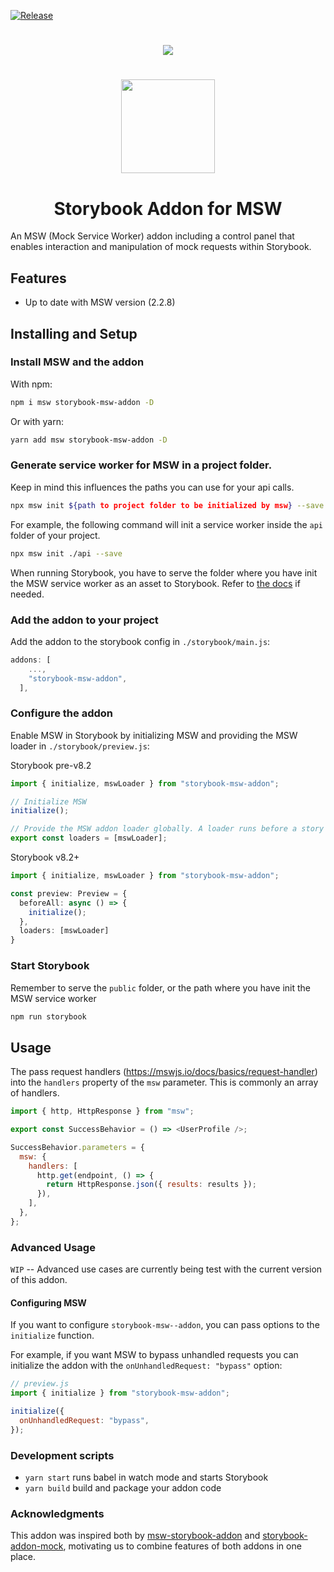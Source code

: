 [![Release](https://github.com/offbeat-dev/storybook-msw-addon/actions/workflows/release.yml/badge.svg?branch=main)](https://github.com/offbeat-dev/storybook-msw-addon/actions/workflows/release.yml)

#

<p align="center">
<img src="https://raw.githubusercontent.com/offbeat-dev/storybook-msw-addon/main/storybook-msw-addon.gif">
</p>

#

<p align="center">
  <img src="https://raw.githubusercontent.com/offbeat-dev/storybook-msw-addon/main/storybook-msw-addon.png" width="150">
</p>
<h1 align="center">Storybook Addon for MSW</h1>

An MSW (Mock Service Worker) addon including a control panel that enables interaction and manipulation of mock requests within Storybook.

## Features

- Up to date with MSW version (2.2.8)

## Installing and Setup

### Install MSW and the addon

With npm:

```sh
npm i msw storybook-msw-addon -D
```

Or with yarn:

```sh
yarn add msw storybook-msw-addon -D
```

### Generate service worker for MSW in a project folder.

Keep in mind this influences the paths you can use for your api calls.

```sh
npx msw init ${path to project folder to be initialized by msw} --save
```

For example, the following command will init a service worker inside the `api` folder of your project.

```sh
npx msw init ./api --save
```

When running Storybook, you have to serve the folder where you have init the MSW service worker as an asset to Storybook. Refer to [the docs](https://storybook.js.org/docs/react/configure/images-and-assets) if needed.

### Add the addon to your project

Add the addon to the storybook config in `./storybook/main.js`:

```js
addons: [
    ...,
    "storybook-msw-addon",
  ],
```

### Configure the addon

Enable MSW in Storybook by initializing MSW and providing the MSW loader in `./storybook/preview.js`:

Storybook pre-v8.2

```js
import { initialize, mswLoader } from "storybook-msw-addon";

// Initialize MSW
initialize();

// Provide the MSW addon loader globally. A loader runs before a story renders, avoiding potential race conditions.
export const loaders = [mswLoader];
```

Storybook v8.2+

```ts
import { initialize, mswLoader } from "storybook-msw-addon";

const preview: Preview = {
  beforeAll: async () => {
    initialize();
  },
  loaders: [mswLoader]
}
```

### Start Storybook

Remember to serve the `public` folder, or the path where you have init the MSW service worker

```sh
npm run storybook
```

## Usage

The pass request handlers (https://mswjs.io/docs/basics/request-handler) into the `handlers` property of the `msw` parameter. This is commonly an array of handlers.

```js
import { http, HttpResponse } from "msw";

export const SuccessBehavior = () => <UserProfile />;

SuccessBehavior.parameters = {
  msw: {
    handlers: [
      http.get(endpoint, () => {
        return HttpResponse.json({ results: results });
      }),
    ],
  },
};
```

### Advanced Usage

`WIP` -- Advanced use cases are currently being test with the current version of this addon.

#### Configuring MSW

If you want to configure `storybook-msw--addon`, you can pass options to the `initialize` function.

For example, if you want MSW to bypass unhandled requests you can initialize the addon with the `onUnhandledRequest: "bypass"` option:

```js
// preview.js
import { initialize } from "storybook-msw-addon";

initialize({
  onUnhandledRequest: "bypass",
});
```

### Development scripts

- `yarn start` runs babel in watch mode and starts Storybook
- `yarn build` build and package your addon code

### Acknowledgments

This addon was inspired both by [msw-storybook-addon](https://storybook.js.org/addons/msw-storybook-addon) and [storybook-addon-mock](https://storybook.js.org/addons/storybook-addon-mock/), motivating us to combine features of both addons in one place.
